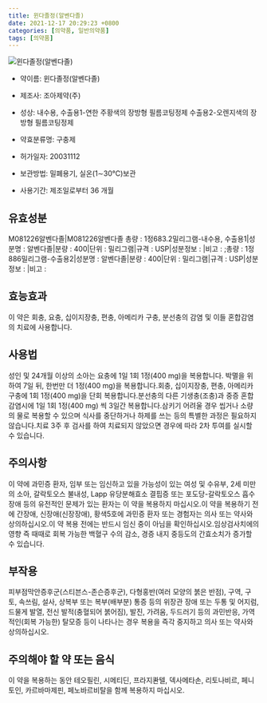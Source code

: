 ```yaml
---
title: 윈다졸정(알벤다졸)
date: 2021-12-17 20:29:23 +0800
categories: [의약품, 일반의약품]
tags: [의약품]
---
```

![윈다졸정(알벤다졸)](https://nedrug.mfds.go.kr/pbp/cmn/itemImageDownload/147428209769800083)

- 약이름: 윈다졸정(알벤다졸)
- 제조사: 조아제약(주)
- 성상: 내수용, 수출용1-연한 주황색의 장방형 필름코팅정제
수출용2-오렌지색의 장방형 필름코팅정제

- 약효분류명: 구충제
- 허가일자: 20031112
- 보관방법: 밀폐용기, 실온(1∼30℃)보관
- 사용기간: 제조일로부터 36 개월
## 유효성분
M081226알벤다졸|M081226알벤다졸
총량 : 1정683.2밀리그램-내수용, 수출용1|성분명 : 알벤다졸|분량 : 400|단위 : 밀리그램|규격 : USP|성분정보 : |비고 : ;총량 : 1정886밀리그램-수출용2|성분명 : 알벤다졸|분량 : 400|단위 : 밀리그램|규격 : USP|성분정보 : |비고 :
## 효능효과
이 약은 회충, 요충, 십이지장충, 편충, 아메리카 구충, 분선충의 감염 및 이들 혼합감염의 치료에 사용합니다.
## 사용법
성인 및 24개월 이상의 소아는 요충에 1일 1회 1정(400 mg)을 복용합니다. 박멸을 위하여 7일 뒤, 한번만 더 1정(400 mg)을 복용합니다.회충, 십이지장충, 편충, 아메리카구충에 1회 1정(400 mg)을 단회 복용합니다.분선충의 다른 기생충(조충)과 중증 혼합 감염시에 1일 1회 1정(400 mg) 씩 3일간 복용합니다.삼키기 어려울 경우 씹거나 소량의 물로 복용할 수 있으며 식사를 중단하거나 하제를 쓰는 등의 특별한 과정은 필요하지 않습니다.치료 3주 후 검사를 하여 치료되지 않았으면 경우에 따라 2차 투여를 실시할 수 있습니다.
## 주의사항
이 약에 과민증 환자, 임부 또는 임신하고 있을 가능성이 있는 여성 및 수유부, 2세 미만의 소아, 갈락토오스 불내성, Lapp 유당분해효소 결핍증 또는 포도당-갈락토오스 흡수장애 등의 유전적인 문제가 있는 환자는 이 약을 복용하지 마십시오.이 약을 복용하기 전에 간장애, 신장애(신장장애), 황색5호에 과민증 환자 또는 경험자는 의사 또는 약사와 상의하십시오.이 약 복용 전에는 반드시 임신 중이 아님을 확인하십시오.임상검사치에의 영향 즉 때때로 회복 가능한 백혈구 수의 감소, 경증 내지 중등도의 간효소치가 증가할 수 있습니다.
## 부작용
피부점막안증후군(스티븐스-존슨증후군), 다형홍반(여러 모양의 붉은 반점), 구역, 구토, 속쓰림, 설사, 상복부 또는 복부(배부분) 통증 등의 위장관 장애 또는 두통 및 어지럼, 드물게 발열, 전신 발적(충혈되어 붉어짐), 발진, 가려움, 두드러기 등의 과민반응, 가역적인(회복 가능한) 탈모증 등이 나타나는 경우 복용을 즉각 중지하고 의사 또는 약사와 상의하십시오.
## 주의해야 할 약 또는 음식
이 약을 복용하는 동안 테오필린, 시메티딘, 프라지콴텔, 덱사메타손, 리토나비르, 페니토인, 카르바마제핀, 페노바르비탈을 함께 복용하지 마십시오.
